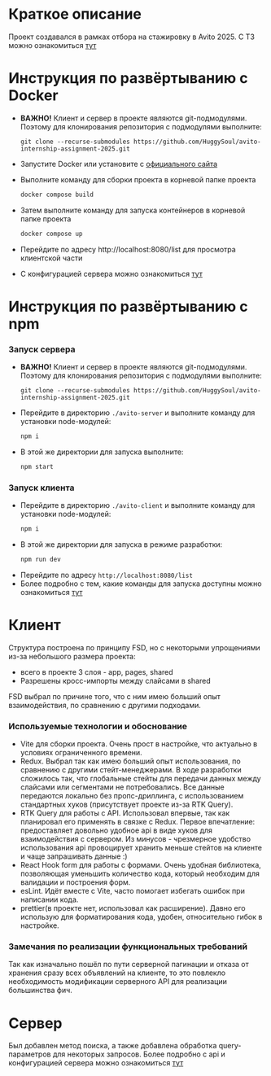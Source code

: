 # Краткое описание

Проект создавался в рамках отбора на стажировку в Avito 2025. С ТЗ можно ознакомиться [тут](https://github.com/avito-tech/tech-internship/blob/main/Tech%20Internships/Frontend/Frontend-trainee-assignment-winter-2025/Frontend-trainee-assignment-winter-2025.md)

# Инструкция по развёртыванию с Docker

- **ВАЖНО!** Клиент и сервер в проекте являются git-подмодулями. Поэтому для клонирования репозитория с подмодулями выполните:
  ```
  git clone --recurse-submodules https://github.com/HuggySoul/avito-internship-assignment-2025.git
  ```
- Запустите Docker или установите с [официального сайта](https://www.docker.com/products/docker-desktop/)
- Выполните команду для сборки проекта в корневой папке проекта

  ```sh
  docker compose build
  ```

- Затем выполните команду для запуска контейнеров в корневой папке проекта

  ```sh
  docker compose up
  ```

- Перейдите по адресу http://localhost:8080/list для просмотра клиентской части
- С конфигурацией сервера можно ознакомиться [тут](https://github.com/HuggySoul/avito-server/blob/master/README-API.md)

# Инструкция по развёртыванию с npm

### Запуск сервера

- **ВАЖНО!** Клиент и сервер в проекте являются git-подмодулями. Поэтому для клонирования репозитория с подмодулями выполните:

  ```
  git clone --recurse-submodules https://github.com/HuggySoul/avito-internship-assignment-2025.git
  ```

- Перейдите в директорию `./avito-server` и выполните команду для установки node-модулей:
  ```sh
  npm i
  ```
- В этой же директории для запуска выполните:
  ```sh
  npm start
  ```

### Запуск клиента

- Перейдите в директорию `./avito-client` и выполните команду для установки node-модулей:
  ```sh
  npm i
  ```
- В этой же директории для запуска в режиме разработки:
  ```sh
  npm run dev
  ```
- Перейдите по адресу `http://localhost:8080/list`
- Более подробно с тем, какие команды для запуска доступны можно ознакомиться [тут](./avito-client/README.md)

# Клиент

Структура построена по принципу FSD, но с некоторыми упрощениями из-за небольшого размера проекта:

- всего в проекте 3 слоя - app, pages, shared
- Разрешены кросс-импорты между слайсами в shared

FSD выбрал по причине того, что с ним имею больший опыт взаимодействия, по сравнению с другими подходами.

### Используемые технологии и обоснование

- Vite для сборки проекта. Очень прост в настройке, что актуально в условиях ограниченного времени.
- Redux. Выбрал так как имею больший опыт использования, по сравнению с другими стейт-менеджерами. В ходе разработки сложилось так, что глобальные стейты для передачи данных между слайсами или сегментами не потребовались. Все данные передаются локально без пропс-дриллинга, с использованием стандартных хуков (присутствует проекте из-за RTK Query).
- RTK Query для работы с API. Использовал впервые, так как планировал его применять в связке с Redux. Первое впечатление: предоставляет довольно удобное api в виде хуков для взаимодействия с сервером. Из минусов - чрезмерное удобство использования api провоцирует хранить меньше стейтов на клиенте и чаще запрашивать данные :)
- React Hook form для работы с формами. Очень удобная библиотека, позволяющая уменьшить количество кода, который необходим для валидации и построения форм.
- esLint. Идёт вместе с Vite, часто помогает избегать ошибок при написании кода.
- prettier(в проекте нет, использовал как расширение). Давно его использую для форматирования кода, удобен, относительно гибок в настройке.

### Замечания по реализации функциональных требований

Так как изначально пошёл по пути серверной пагинации и отказа от хранения сразу всех объявлений на клиенте, то это повлекло необходимость модификации серверного API для реализации большинства фич.

# Сервер

Был добавлен метод поиска, а также добавлена обработка query-параметров для некоторых запросов. Более подробно с api и конфигурацией сервера можно ознакомиться [тут](https://github.com/HuggySoul/avito-server/blob/master/README-API.md)
